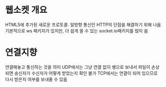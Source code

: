 # 웹소켓 개요
HTML5에 추가된 새로운 프로토콜. 일방향 통신인 HTTP의 단점을 해결하기 위해 나옴
기본적으로 ws 패키지가 있지만, 더 쉽게 쓸 수 있는 socket.io패키지를 많이 씀

# 연결지향
연결해놓고 통신하는 것을 의미
UDP에서는 그냥 연결 없이 쌩으로 보내서 파일이 손상되면 송신자가 수신자가 어떻게 받았는지 확인 불가
TCP에서는 연결이 되어 있으므로 다시 받은지 여부를 보내줄 수 있음